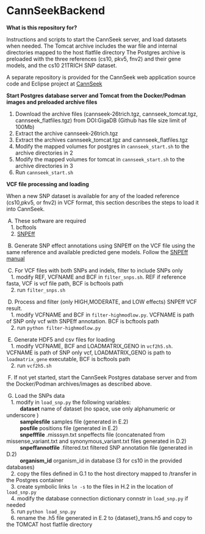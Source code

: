 # CannSeekBackend


**What is this repository for?**

Instructions and scripts to start the CannSeek server, and load datasets when needed. 
The Tomcat archive includes the war file and internal directories mapped to the host flatfile directory
The Postgres archive is preloaded with the three references (cs10, pkv5, fnv2) and their gene models, and the cs10 21TRICH SNP dataset.

A separate repository is provided for the CannSeek web application source code and Eclipse project at [CannSeek](https://bitbucket.org/irridev/iric_portal/src/CannSeek)


**Start Postgres database server and Tomcat from the Docker/Podman images and preloaded archive files**

1. Download the archive files (cannseek-26trich.tgz, cannseek_tomcat.tgz, cannseek_flatfiles.tgz) from DOI:GigaDB (Github has file size limit of 100Mb)
2. Extract the archive cannseek-26trich.tgz
3. Extract the archives cannseek_tomcat.tgz and cannseek_flatfiles.tgz  
4. Modify the mapped volumes for postgres  in ``cannseek_start.sh`` to the archive directories in 2  
5. Modify the mapped volumes for tomcat in ``cannseek_start.sh`` to the archive directories in 3  
6. Run ``cannseek_start.sh``  


**VCF file processing and loading**

When a new SNP dataset is available for any of the loaded reference (cs10,pkv5, or fnv2) in VCF format, this section describes the steps to load it into CannSeek.

&nbsp;A. These software are required  
&nbsp;&nbsp;&nbsp;1. bcftools  
&nbsp;&nbsp;&nbsp;2. [SNPEff](https://pcingola.github.io/SnpEff/)    

&nbsp;B. Generate SNP effect annotations using SNPEff on the VCF file using the same reference and available predicted gene models. Follow the [SNPEff manual](https://pcingola.github.io/SnpEff/snpeff/running)

&nbsp;C. For VCF files with both SNPs and indels, filter to include SNPs only    
&nbsp;&nbsp;&nbsp;1. modify REF, VCFNAME and BCF in ``filter_snps.sh``. REF if reference fasta, VCF is vcf file path, BCF is bcftools path  
&nbsp;&nbsp;&nbsp;2. run ``filter_snps.sh``  
	
&nbsp;D. Process and filter (only HIGH,MODERATE, and LOW effects) SNPEff VCF result.  
&nbsp;&nbsp;&nbsp;1. modify VCFNAME and BCF in ``filter-highmodlow.py``. VCFNAME is path of SNP only vcf with SNPEff annotation. BCF is bcftools path  
&nbsp;&nbsp;&nbsp;2. run ``python filter-highmodlow.py``  
	
&nbsp;E. Generate HDF5 and csv files for loading  
&nbsp;&nbsp;&nbsp;1. modify VCFNAME, BCF and LOADMATRIX\_GENO in ``vcf2h5.sh``. VCFNAME is path of SNP only vcf, LOADMATRIX_GENO is path to ``loadmatrix_gene`` executable,  BCF is bcftools path  
&nbsp;&nbsp;&nbsp;2. run ``vcf2h5.sh``

	
&nbsp;F. If not yet started, start the CannSeek Postgres database server and from the Docker/Podman archives/images as described above.   


&nbsp;G. Load the SNPs data  
&nbsp;&nbsp;&nbsp;1. modify in ``load_snp.py`` the following variables:    
&nbsp;&nbsp;&nbsp;&nbsp;&nbsp;&nbsp;&nbsp;&nbsp;&nbsp;**dataset**  name of dataset (no space, use only alphanumeric or underscore )  
&nbsp;&nbsp;&nbsp;&nbsp;&nbsp;&nbsp;&nbsp;&nbsp;&nbsp;**samplesfile** samples file  (generated in E.2)  
&nbsp;&nbsp;&nbsp;&nbsp;&nbsp;&nbsp;&nbsp;&nbsp;&nbsp;**posfile** positions file (generated in E.2)  
&nbsp;&nbsp;&nbsp;&nbsp;&nbsp;&nbsp;&nbsp;&nbsp;&nbsp;**snpefffile** .misssyn.txt snpeffects file (concatenated from missense_variant.txt and synonymous_variant.txt files generated in D.2)   
&nbsp;&nbsp;&nbsp;&nbsp;&nbsp;&nbsp;&nbsp;&nbsp;&nbsp;**snpeffannotfile** .filtered.txt filtered SNP annotation file (generated in D.2)   
&nbsp;&nbsp;&nbsp;&nbsp;&nbsp;&nbsp;&nbsp;&nbsp;&nbsp;**organism_id** organism_id in database (3 for cs10 in the provided databases)  
&nbsp;&nbsp;&nbsp;2. copy the files defined in G.1 to the host directory mapped to /transfer in the Postgres container    
&nbsp;&nbsp;&nbsp;3. create symbolic links ``ln -s`` to the files in H.2 in the location of ``load_snp.py``    
&nbsp;&nbsp;&nbsp;4. modify the database connection dictionary connstr in ``load_snp.py`` if needed  
&nbsp;&nbsp;&nbsp;5. run ``python load_snp.py``	    
&nbsp;&nbsp;&nbsp;6. rename the .h5 file generated in E.2 to {dataset}_trans.h5 and copy to the TOMCAT host flatfile directory 	
	
